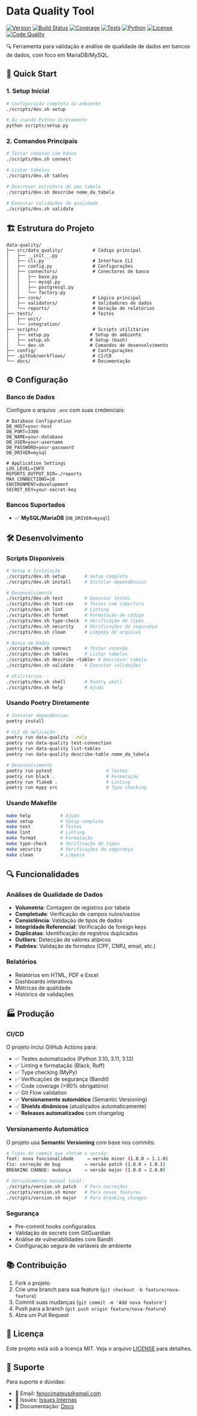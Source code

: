# Data Quality Tool

[![Version](https://img.shields.io/badge/version-0.4.3-blue)](.)
[![Build Status](https://img.shields.io/github/actions/workflow/status/MateusFenoci/mysql-data-quality/ci.yml?branch=main)](https://github.com/MateusFenoci/mysql-data-quality/actions/workflows/ci.yml)
[![Coverage](https://img.shields.io/badge/coverage-90%25-brightgreen)](.)
[![Tests](https://img.shields.io/badge/tests-17%20passed-brightgreen)](.)
[![Python](https://img.shields.io/badge/python-3.10%20%7C%203.11%20%7C%203.12-blue)](https://www.python.org/)
[![License](https://img.shields.io/badge/license-MIT-blue)](LICENSE)
[![Code Quality](https://img.shields.io/badge/code%20quality-A-green)](.)

🔍 Ferramenta para validação e análise de qualidade de dados em bancos de dados, com foco em MariaDB/MySQL.

## 🚀 Quick Start

### 1. Setup Inicial

```bash
# Configuração completa do ambiente
./scripts/dev.sh setup

# Ou usando Python diretamente
python scripts/setup.py
```

### 2. Comandos Principais

```bash
# Testar conexão com banco
./scripts/dev.sh connect

# Listar tabelas
./scripts/dev.sh tables

# Descrever estrutura de uma tabela
./scripts/dev.sh describe nome_da_tabela

# Executar validações de qualidade
./scripts/dev.sh validate
```

## 🏗️ Estrutura do Projeto

```
data-quality/
├── src/data_quality/           # Código principal
│   ├── __init__.py
│   ├── cli.py                  # Interface CLI
│   ├── config.py               # Configurações
│   ├── connectors/             # Conectores de banco
│   │   ├── base.py
│   │   ├── mysql.py
│   │   ├── postgresql.py
│   │   └── factory.py
│   ├── core/                   # Lógica principal
│   ├── validators/             # Validadores de dados
│   └── reports/                # Geração de relatórios
├── tests/                      # Testes
│   ├── unit/
│   └── integration/
├── scripts/                    # Scripts utilitários
│   ├── setup.py               # Setup do ambiente
│   ├── setup.sh               # Setup (bash)
│   └── dev.sh                 # Comandos de desenvolvimento
├── config/                     # Configurações
├── .github/workflows/          # CI/CD
└── docs/                       # Documentação
```

## ⚙️ Configuração

### Banco de Dados

Configure o arquivo `.env` com suas credenciais:

```env
# Database Configuration
DB_HOST=your-host
DB_PORT=3306
DB_NAME=your-database
DB_USER=your-username
DB_PASSWORD=your-password
DB_DRIVER=mysql

# Application Settings
LOG_LEVEL=INFO
REPORTS_OUTPUT_DIR=./reports
MAX_CONNECTIONS=10
ENVIRONMENT=development
SECRET_KEY=your-secret-key
```

### Bancos Suportados

- ✅ **MySQL/MariaDB** (`DB_DRIVER=mysql`)

## 🛠️ Desenvolvimento

### Scripts Disponíveis

```bash
# Setup e Instalação
./scripts/dev.sh setup       # Setup completo
./scripts/dev.sh install     # Instalar dependências

# Desenvolvimento
./scripts/dev.sh test        # Executar testes
./scripts/dev.sh test-cov    # Testes com cobertura
./scripts/dev.sh lint        # Linting
./scripts/dev.sh format      # Formatação de código
./scripts/dev.sh type-check  # Verificação de tipos
./scripts/dev.sh security    # Verificações de segurança
./scripts/dev.sh clean       # Limpeza de arquivos

# Banco de Dados
./scripts/dev.sh connect     # Testar conexão
./scripts/dev.sh tables      # Listar tabelas
./scripts/dev.sh describe <table> # Descrever tabela
./scripts/dev.sh validate    # Executar validações

# Utilitários
./scripts/dev.sh shell       # Poetry shell
./scripts/dev.sh help        # Ajuda
```

### Usando Poetry Diretamente

```bash
# Instalar dependências
poetry install

# CLI da aplicação
poetry run data-quality --help
poetry run data-quality test-connection
poetry run data-quality list-tables
poetry run data-quality describe-table nome_da_tabela

# Desenvolvimento
poetry run pytest                    # Testes
poetry run black .                   # Formatação
poetry run flake8 .                  # Linting
poetry run mypy src                  # Type checking
```

### Usando Makefile

```bash
make help           # Ajuda
make setup          # Setup completo
make test           # Testes
make lint           # Linting
make format         # Formatação
make type-check     # Verificação de tipos
make security       # Verificações de segurança
make clean          # Limpeza
```

## 🔍 Funcionalidades

### Análises de Qualidade de Dados

- **Volumetria**: Contagem de registros por tabela
- **Completude**: Verificação de campos nulos/vazios
- **Consistência**: Validação de tipos de dados
- **Integridade Referencial**: Verificação de foreign keys
- **Duplicatas**: Identificação de registros duplicados
- **Outliers**: Detecção de valores atípicos
- **Padrões**: Validação de formatos (CPF, CNPJ, email, etc.)

### Relatórios

- Relatórios em HTML, PDF e Excel
- Dashboards interativos
- Métricas de qualidade
- Histórico de validações

## 🏭 Produção

### CI/CD

O projeto inclui GitHub Actions para:

- ✅ Testes automatizados (Python 3.10, 3.11, 3.12)
- ✅ Linting e formatação (Black, Ruff)
- ✅ Type checking (MyPy)
- ✅ Verificações de segurança (Bandit)
- ✅ Code coverage (>90% obrigatório)
- ✅ Git Flow validation
- ✅ **Versionamento automático** (Semantic Versioning)
- ✅ **Shields dinâmicos** (atualizados automaticamente)
- ✅ **Releases automatizados** com changelog

### Versionamento Automático

O projeto usa **Semantic Versioning** com base nos commits:

```bash
# Tipos de commit que afetam a versão:
feat: nova funcionalidade     → versão minor (1.0.0 → 1.1.0)
fix: correção de bug         → versão patch (1.0.0 → 1.0.1)
BREAKING CHANGE: mudança     → versão major (1.0.0 → 2.0.0)

# Versionamento manual local:
./scripts/version.sh patch   # Para correções
./scripts/version.sh minor   # Para novas features
./scripts/version.sh major   # Para breaking changes
```

### Segurança

- Pre-commit hooks configurados
- Validação de secrets com GitGuardian
- Análise de vulnerabilidades com Bandit
- Configuração segura de variáveis de ambiente

## 📚 Contribuição

1. Fork o projeto
2. Crie uma branch para sua feature (`git checkout -b feature/nova-feature`)
3. Commit suas mudanças (`git commit -m 'Add nova feature'`)
4. Push para a branch (`git push origin feature/nova-feature`)
5. Abra um Pull Request

## 📄 Licença

Este projeto está sob a licença MIT. Veja o arquivo [LICENSE](LICENSE) para detalhes.

## 🤝 Suporte

Para suporte e dúvidas:

- 📧 Email: fenocimateus@gmail.com
- 🐛 Issues: [Issues Internas](https://github.com/MateusFenoci/mysql-data-quality/issues)
- 📖 Documentação: [Docs](docs/)
